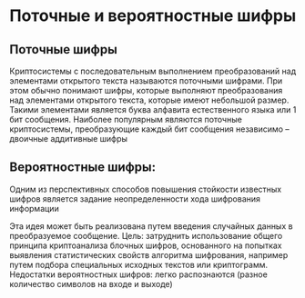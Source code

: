 # Поточные и вероятностные шифры
## Поточные шифры
Криптосистемы с последовательным выполнением преобразований над элементами открытого текста называются поточными шифрами. При этом обычно понимают шифры, которые выполняют преобразования над элементами открытого текста, которые имеют небольшой размер. Такими элементами является буква алфавита естественного языка или 1 бит сообщения.
Наиболее популярным являются поточные криптосистемы, преобразующие каждый бит сообщения независимо – двоичные аддитивные шифры
## Вероятностные шифры:

Одним из перспективных способов повышения стойкости известных шифров является задание неопределенности хода шифрования информации
    
Эта идея может быть реализована путем введения случайных данных в преобразуемое сообщение.
Цель: затруднить использование общего принципа криптоанализа блочных шифров, основанного на попытках выявления статистических свойств алгоритма шифрования, например путем подбора специальных исходных текстов или криптограмм.
Недостатки вероятностных шифров: легко распознаются (разное количество символов на входе и выходе) 
